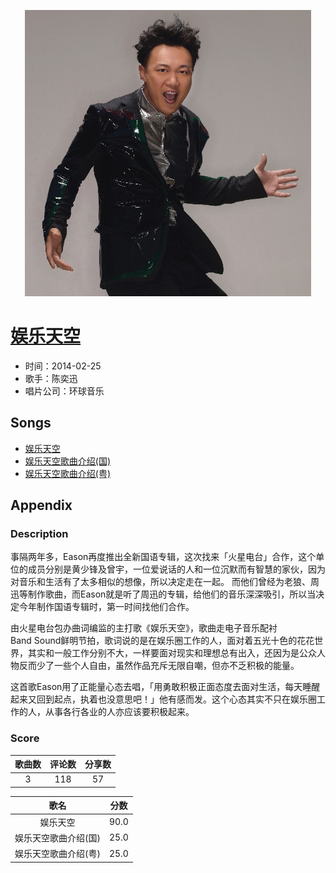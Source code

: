 <p align="center">
	<img src="imgs/娱乐天空.jpg" alt="album_img" />
</p>

# [娱乐天空](https://music.163.com/album?id=2767144)

* 时间：2014-02-25
* 歌手：陈奕迅
* 唱片公司：环球音乐
## Songs

* [娱乐天空](songs/娱乐天空_28282243/README.md)
* [娱乐天空歌曲介绍(国)](songs/娱乐天空歌曲介绍_国__28282175/README.md)
* [娱乐天空歌曲介绍(粤)](songs/娱乐天空歌曲介绍_粤__28282176/README.md)
## Appendix

### Description

事隔两年多，Eason再度推出全新国语专辑，这次找来「火星电台」合作，这个单位的成员分别是黄少锋及曾宇，一位爱说话的人和一位沉默而有智慧的家伙，因为对音乐和生活有了太多相似的想像，所以决定走在一起。 而他们曾经为老狼、周迅等制作歌曲，而Eason就是听了周迅的专辑，给他们的音乐深深吸引，所以当决定今年制作国语专辑时，第一时间找他们合作。

由火星电台包办曲词编监的主打歌《娱乐天空》，歌曲走电子音乐配衬Band Sound鲜明节拍，歌词说的是在娱乐圈工作的人，面对着五光十色的花花世界，其实和一般工作分别不大，一样要面对现实和理想总有出入，还因为是公众人物反而少了一些个人自由，虽然作品充斥无限自嘲，但亦不乏积极的能量。

这首歌Eason用了正能量心态去唱，「用勇敢积极正面态度去面对生活，每天睡醒起来又回到起点，执着也没意思吧！」他有感而发。这个心态其实不只在娱乐圈工作的人，从事各行各业的人亦应该要积极起来。

### Score

|歌曲数|评论数|分享数|
|:---:|:---:|:---:|
|3|118|57|

|歌名|分数|
|:---:|:---:|
|娱乐天空|90.0
|娱乐天空歌曲介绍(国)|25.0
|娱乐天空歌曲介绍(粤)|25.0
